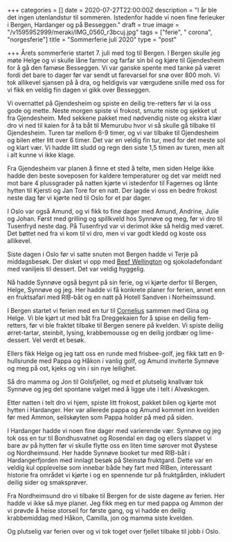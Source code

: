+++
categories = []
date = 2020-07-27T22:00:00Z
description = "I år ble det ingen utenlandstur til sommeren. Istedenfor hadde vi noen fine ferieuker i Bergen, Hardanger og på Besseggen."
draft = true
image = "/v1595952999/meraki/IMG_0560_r3bcuj.jpg"
tags = ["ferie", " corona", "norgesferie"]
title = "Sommerferie juli 2020"
type = "post"

+++
Årets sommerferie startet 7. juli med tog til Bergen. I Bergen skulle jeg møte Helge og vi skulle låne farmor og farfar sin bil og kjøre til Gjendesheim for å gå den famøse Besseggen. Vi var ganske spente med tanke på været fordi det bare to dager før var sendt ut farevarsel for snø over 800 moh. Vi tok allikevel sjansen på å dra, og heldigvis var værgudene snille med oss for vi fikk en veldig fin dagen vi gikk over Besseggen.

Vi overnattet på Gjendesheim og spiste en deilig tre-retters før vi la oss gode og mette. Neste morgen spiste vi frokost, smurte niste og sjekket ut fra Gjendesheim. Med sekkene pakket med nødvendig niste og ekstra klær dro vi ned til kaien for å ta båt til Memurubu hvor vi så skulle gå tilbake til Gjendesheim. Turen tar mellom 6-9 timer, og vi var tilbake til Gjendesheim og bilen etter litt over 6 timer. Det var en veldig fin tur, med for det meste sol og klart vær. Vi hadde litt sludd og regn den siste 1,5 timen av turen, men alt i alt kunne vi ikke klage.

Fra Gjendesheim var planen å finne et sted å telte, men siden Helge ikke hadde den beste soveposen for kaldere temperaturer og det var meldt ned mot bare 4 plussgrader på natten kjørte vi istedenfor til Fagernes og lånte hytten til Kjersti og Jan Tore for en natt. Der lagde vi oss en bedre frokost neste dag før vi kjørte ned til Oslo for et par dager.

I Oslo var også Amund, og vi fikk to fine dager med Amund, Andrine, Julie og Johan. Først med grilling og spillkveld hos Synnøve og meg, før vi dro til Tusenfryd neste dag. På Tusenfryd var vi derimot ikke så heldig med været. Det bøttet ned fra vi kom til vi dro, men vi var godt kledd og koste oss allikevel.

Siste dagen i Oslo før vi satte snuten mot Bergen hadde vi Terje på middagsbesøk. Der disket vi opp med [Beef Wellington](https://www.matprat.no/oppskrifter/gjester/oksefilet-wellington/) og sjokoladefondant med vaniljeis til dessert. Det var veldig hyggelig.

Nå hadde Synnøve også begynt på sin ferie, og vi kjørte derfor til Bergen, Helge, Synnøve og jeg. Her hadde vi få konkrete planer for ferien, annet enn en fruktsafari med RIB-båt og en natt på Hotell Sandven i Norheimssund.

I Bergen startet vi ferien med en tur til [Cornelius](https://corneliusrestaurant.no/) sammen med Gina og Helge. Vi ble kjørt ut med båt fra Dreggekaien for å spise en deilig fem-retters, før vi ble fraktet tilbake til Bergen senere på kvelden. Vi spiste deilig ørret-tartar, steinbit, lysing, krabbemousse og en deilig jordbær og lime-dessert. Vel verdt et besøk.

Ellers fikk Helge og jeg tatt oss en runde med frisbee-golf, jeg fikk tatt en 9-hullsrunde med Pappa og Håkon i vanlig golf, og Amund inviterte Synnøve og meg på ost, kjeks og vin i sin nye leilighet. 

Så dro mamma og Jon til Golsfjellet, og med et plutselig knallvær tok Synnøve og jeg det spontane valget med å ligge ute i telt i Alvøskogen.

Etter natten i telt dro vi hjem, spiste litt frokost, pakket bilen og kjørte mot hytten i Hardanger. Her var allerede pappa og Amund kommet inn kvelden før med Ammon, seilskøyten som Pappa holder på med på siden. 

I Hardanger hadde vi noen fine dager med varierende vær. Synnøve og jeg tok oss en tur til Bondhusvatnet og Rosendal en dag og ellers slappet vi bare av på hytten før vi skulle flytte oss en liten time sørover mot Øystese og Nordheimsund. Her hadde Synnøve booket tur med RIB-båt i Hardangerfjorden med innlagt besøk på Steinstø fruktgard. Dette var en veldig kul opplevelse som innebar både høy fart med RIBen, interessant historie fra området vi kjørte i og en spennende tur på fruktgården, inkludert deilig sider og smaksprøver.

Fra Nordheimsund dro vi tilbake til Bergen for de siste dagene av ferien. Her hadde vi ikke så mye planer. Jeg fikk meg en tur med pappa og Ammon der vi prøvde å heise storseil for første gang, og vi hadde en deilig krabbemiddag med Håkon, Camilla, jon og mamma siste kvelden.

Og plutselig var ferien over og vi tok toget over fjellet tilbake til jobb i Oslo.